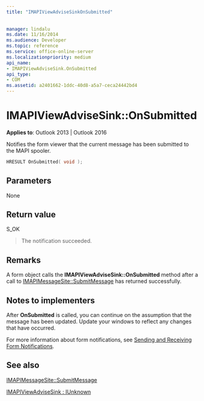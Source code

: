 ```yaml
---
title: "IMAPIViewAdviseSinkOnSubmitted"
 
 
manager: lindalu
ms.date: 11/16/2014
ms.audience: Developer
ms.topic: reference
ms.service: office-online-server
ms.localizationpriority: medium
api_name:
- IMAPIViewAdviseSink.OnSubmitted
api_type:
- COM
ms.assetid: a2401662-1ddc-40d8-a5a7-ceca24442bd4
---
```


# IMAPIViewAdviseSink::OnSubmitted

  
  
**Applies to**: Outlook 2013 | Outlook 2016 
  
Notifies the form viewer that the current message has been submitted to the MAPI spooler.
  
```cpp
HRESULT OnSubmitted( void );
```

## Parameters

None
  
## Return value

S_OK 
  
> The notification succeeded.
    
## Remarks

A form object calls the **IMAPIViewAdviseSink::OnSubmitted** method after a call to [IMAPIMessageSite::SubmitMessage](imapimessagesite-submitmessage.md) has returned successfully. 
  
## Notes to implementers

After **OnSubmitted** is called, you can continue on the assumption that the message has been updated. Update your windows to reflect any changes that have occurred. 
  
For more information about form notifications, see [Sending and Receiving Form Notifications](sending-and-receiving-form-notifications.md).
  
## See also



[IMAPIMessageSite::SubmitMessage](imapimessagesite-submitmessage.md)
  
[IMAPIViewAdviseSink : IUnknown](imapiviewadvisesinkiunknown.md)

